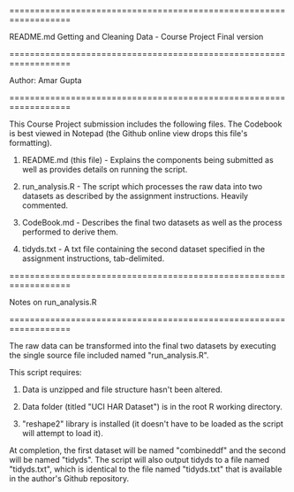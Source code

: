 ==================================================================

README.md
Getting and Cleaning Data - Course Project
Final version

==================================================================

Author: Amar Gupta

==================================================================


This Course Project submission includes the following files. The Codebook is 
best viewed in Notepad (the Github online view drops this file's formatting).

1) README.md (this file) - Explains the components being submitted as well 
as provides details on running the script.

2) run_analysis.R - The script which processes the raw data into two datasets 
as described by the assignment instructions. Heavily commented.

3) CodeBook.md - Describes the final two datasets as well as the process 
performed to derive them.

4) tidyds.txt - A txt file containing the second dataset specified in the 
assignment instructions, tab-delimited.


==================================================================

Notes on run_analysis.R

==================================================================

The raw data can be transformed into the final two datasets by executing the 
single source file included named "run_analysis.R". 

This script requires:

1) Data is unzipped and file structure hasn't been altered.

2) Data folder (titled "UCI HAR Dataset") is in the root R working directory.

3) "reshape2" library is installed (it doesn't have to be loaded as the script 
will attempt to load it).

At completion, the first dataset will be named "combineddf" and the second 
will be named "tidyds". The script will also output tidyds to a file named 
"tidyds.txt", which is identical to the file named "tidyds.txt" that is 
available in the author's Github repository.